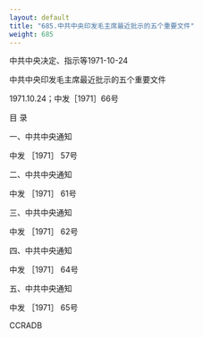 ```yaml
---
layout: default
title: "685.中共中央印发毛主席最近批示的五个重要文件"
weight: 685
---
```


中共中央决定、指示等1971-10-24

中共中央印发毛主席最近批示的五个重要文件

1971.10.24；中发［1971］66号

目    录

一、中共中央通知

中发 ［1971］ 57号

二、中共中央通知

中发 ［1971］ 61号

三、中共中央通知

中发 ［1971］ 62号

四、中共中央通知

中发 ［1971］ 64号

五、中共中央通知

中发 ［1971］ 65号

CCRADB

